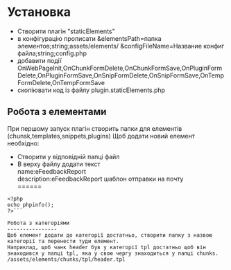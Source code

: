 ﻿Установка
====================

* Створити плагін "staticElements"
* в конфігурацію прописати &elementsPath=папка элементов;string;assets/elements/  &configFileName=Название конфиг файла;string;config.php
* добавити події OnWebPageInit,OnChunkFormDelete,OnChunkFormSave,OnPluginFormDelete,OnPluginFormSave,OnSnipFormDelete,OnSnipFormSave,OnTempFormDelete,OnTempFormSave
* скопіювати код із файлу plugin.staticElements.php

Робота з елементами
----------------
При першому запуск плагін створить папки для елементів (chunsk,templates,snippets,plugins)
Щоб додати новий елемент необхідно:
* Створити у відповідній папці файл
* В верху файлу додати  текст  
name:eFeedbackReport  
description:eFeedbackReport  шаблон отправки на почту  
======  
```//тут код шаблона чи чанка  
<?php  
echo phpinfo();  
?>```   

Робота з категоріями
----------------
Щоб елемент додати до категорії достатньо, створити папку з назвою категорії та перенести туди елемент.  
Наприклад, щоб чанк header був у категорії tpl достатньо щоб він знаходився у папці tpl, яка у свою чергу знаходиться у папці chunks.  
/assets/elements/chunks/tpl/header.tpl

